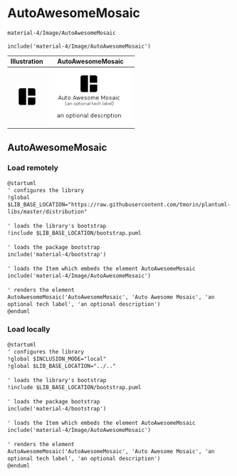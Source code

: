 # AutoAwesomeMosaic


```text
material-4/Image/AutoAwesomeMosaic
```

```text
include('material-4/Image/AutoAwesomeMosaic')
```



| Illustration | AutoAwesomeMosaic |
| :---: | :---: |
| ![illustration for Illustration](../../material-4/Image/AutoAwesomeMosaic.png) | ![illustration for AutoAwesomeMosaic](../../material-4/Image/AutoAwesomeMosaic.Local.png) |




## AutoAwesomeMosaic

### Load remotely
```plantuml
@startuml
' configures the library
!global $LIB_BASE_LOCATION="https://raw.githubusercontent.com/tmorin/plantuml-libs/master/distribution"

' loads the library's bootstrap
!include $LIB_BASE_LOCATION/bootstrap.puml

' loads the package bootstrap
include('material-4/bootstrap')

' loads the Item which embeds the element AutoAwesomeMosaic
include('material-4/Image/AutoAwesomeMosaic')

' renders the element
AutoAwesomeMosaic('AutoAwesomeMosaic', 'Auto Awesome Mosaic', 'an optional tech label', 'an optional description')
@enduml
```

### Load locally
```plantuml
@startuml
' configures the library
!global $INCLUSION_MODE="local"
!global $LIB_BASE_LOCATION="../.."

' loads the library's bootstrap
!include $LIB_BASE_LOCATION/bootstrap.puml

' loads the package bootstrap
include('material-4/bootstrap')

' loads the Item which embeds the element AutoAwesomeMosaic
include('material-4/Image/AutoAwesomeMosaic')

' renders the element
AutoAwesomeMosaic('AutoAwesomeMosaic', 'Auto Awesome Mosaic', 'an optional tech label', 'an optional description')
@enduml
```

